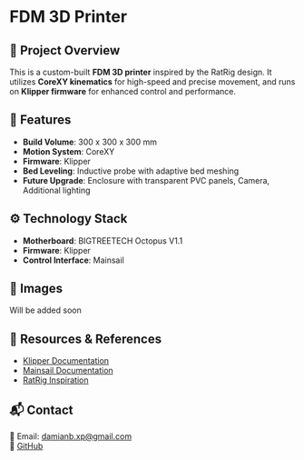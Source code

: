 # FDM 3D Printer

## 📌 Project Overview
This is a custom-built **FDM 3D printer** inspired by the RatRig design. It utilizes **CoreXY kinematics** for high-speed and precise movement, and runs on **Klipper firmware** for enhanced control and performance.

## 🔧 Features
- **Build Volume**: 300 x 300 x 300 mm
- **Motion System**: CoreXY
- **Firmware**: Klipper
- **Bed Leveling**: Inductive probe with adaptive bed meshing
- **Future Upgrade**: Enclosure with transparent PVC panels, Camera, Additional lighting

## ⚙️ Technology Stack
- **Motherboard**: BIGTREETECH Octopus V1.1
- **Firmware**: Klipper
- **Control Interface**: Mainsail

## 📸 Images
Will be added soon

## 🔗 Resources & References
- [Klipper Documentation](https://www.klipper3d.org/)
- [Mainsail Documentation](https://docs.mainsail.xyz/)
- [RatRig Inspiration](https://www.ratrig.com/)

## 📬 Contact
📧 Email: damianb.xp@gmail.com  
🐙 [GitHub](https://github.com/damianbxp)  
